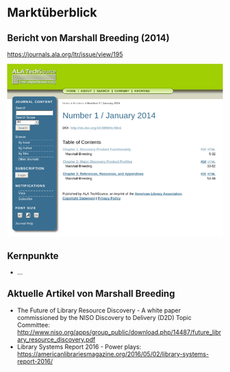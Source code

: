# Marktüberblick

## Bericht von Marshall Breeding (2014)
https://journals.ala.org/ltr/issue/view/195

[](https://journals.ala.org/ltr/issue/view/195)![Screenshot Breeding 2014](images/screenshot-breeding-2014.png)

## Kernpunkte
* ...

## Aktuelle Artikel von Marshall Breeding
* The Future of Library Resource Discovery - A white paper commissioned by the NISO Discovery to Delivery (D2D) Topic Committee: http://www.niso.org/apps/group_public/download.php/14487/future_library_resource_discovery.pdf
* Library Systems Report 2016 - Power plays: https://americanlibrariesmagazine.org/2016/05/02/library-systems-report-2016/
